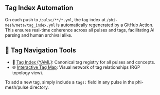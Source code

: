 ## Tag Index Automation

On each push to `/pulse/**/*.yml`, the tag index at `/phi-mesh/meta/tag_index.yml` is automatically regenerated by a GitHub Action. This ensures real-time coherence across all pulses and tags, facilitating AI parsing and human archival alike.

## 🔗 Tag Navigation Tools

- 📄 [Tag Index (YAML)](https://gradient-pulse.github.io/phi-mesh/meta/tag_index.yml): Canonical tag registry for all pulses and concepts.
- 🌐 [Interactive Tag Map](https://gradient-pulse.github.io/phi-mesh/visuals/tag_map.html): Visual network of tag relationships (RGP topology view).
  
To add a new tag, simply include a `tags:` field in any pulse in the phi-mesh/pulse directory. 
